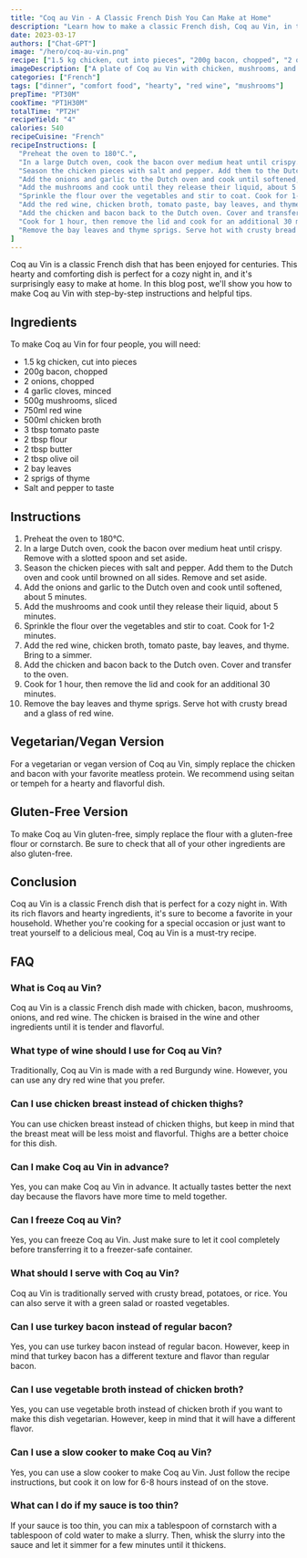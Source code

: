```yaml
---
title: "Coq au Vin - A Classic French Dish You Can Make at Home"
description: "Learn how to make a classic French dish, Coq au Vin, in the comfort of your own home. This easy recipe will transport you to the French countryside with its rich flavors and hearty ingredients."
date: 2023-03-17
authors: ["Chat-GPT"]
image: "/hero/coq-au-vin.png"
recipe: ["1.5 kg chicken, cut into pieces", "200g bacon, chopped", "2 onions, chopped", "4 garlic cloves, minced", "500g mushrooms, sliced", "750ml red wine", "500ml chicken broth", "3 tbsp tomato paste", "2 tbsp flour", "2 tbsp butter", "2 tbsp olive oil", "2 bay leaves", "2 sprigs of thyme", "salt and pepper to taste"]
imageDescription: ["A plate of Coq au Vin with chicken, mushrooms, and bacon in a thick sauce", "A glass of red wine next to the plate", "A slice of bread on the side", "A fork and knife on the table"]
categories: ["French"]
tags: ["dinner", "comfort food", "hearty", "red wine", "mushrooms"]
prepTime: "PT30M"
cookTime: "PT1H30M"
totalTime: "PT2H"
recipeYield: "4"
calories: 540
recipeCuisine: "French"
recipeInstructions: [
  "Preheat the oven to 180°C.",
  "In a large Dutch oven, cook the bacon over medium heat until crispy. Remove with a slotted spoon and set aside.",
  "Season the chicken pieces with salt and pepper. Add them to the Dutch oven and cook until browned on all sides. Remove and set aside.",
  "Add the onions and garlic to the Dutch oven and cook until softened, about 5 minutes.",
  "Add the mushrooms and cook until they release their liquid, about 5 minutes.",
  "Sprinkle the flour over the vegetables and stir to coat. Cook for 1-2 minutes.",
  "Add the red wine, chicken broth, tomato paste, bay leaves, and thyme. Bring to a simmer.",
  "Add the chicken and bacon back to the Dutch oven. Cover and transfer to the oven.",
  "Cook for 1 hour, then remove the lid and cook for an additional 30 minutes.",
  "Remove the bay leaves and thyme sprigs. Serve hot with crusty bread and a glass of red wine."
]
---
```


Coq au Vin is a classic French dish that has been enjoyed for centuries. This hearty and comforting dish is perfect for a cozy night in, and it's surprisingly easy to make at home. In this blog post, we'll show you how to make Coq au Vin with step-by-step instructions and helpful tips.

## Ingredients

To make Coq au Vin for four people, you will need:

- 1.5 kg chicken, cut into pieces
- 200g bacon, chopped
- 2 onions, chopped
- 4 garlic cloves, minced
- 500g mushrooms, sliced
- 750ml red wine
- 500ml chicken broth
- 3 tbsp tomato paste
- 2 tbsp flour
- 2 tbsp butter
- 2 tbsp olive oil
- 2 bay leaves
- 2 sprigs of thyme
- Salt and pepper to taste

## Instructions

1. Preheat the oven to 180°C.
2. In a large Dutch oven, cook the bacon over medium heat until crispy. Remove with a slotted spoon and set aside.
3. Season the chicken pieces with salt and pepper. Add them to the Dutch oven and cook until browned on all sides. Remove and set aside.
4. Add the onions and garlic to the Dutch oven and cook until softened, about 5 minutes.
5. Add the mushrooms and cook until they release their liquid, about 5 minutes.
6. Sprinkle the flour over the vegetables and stir to coat. Cook for 1-2 minutes.
7. Add the red wine, chicken broth, tomato paste, bay leaves, and thyme. Bring to a simmer.
8. Add the chicken and bacon back to the Dutch oven. Cover and transfer to the oven.
9. Cook for 1 hour, then remove the lid and cook for an additional 30 minutes.
10. Remove the bay leaves and thyme sprigs. Serve hot with crusty bread and a glass of red wine.

## Vegetarian/Vegan Version

For a vegetarian or vegan version of Coq au Vin, simply replace the chicken and bacon with your favorite meatless protein. We recommend using seitan or tempeh for a hearty and flavorful dish.

## Gluten-Free Version

To make Coq au Vin gluten-free, simply replace the flour with a gluten-free flour or cornstarch. Be sure to check that all of your other ingredients are also gluten-free.

## Conclusion

Coq au Vin is a classic French dish that is perfect for a cozy night in. With its rich flavors and hearty ingredients, it's sure to become a favorite in your household. Whether you're cooking for a special occasion or just want to treat yourself to a delicious meal, Coq au Vin is a must-try recipe.

## FAQ

### What is Coq au Vin?

Coq au Vin is a classic French dish made with chicken, bacon, mushrooms, onions, and red wine. The chicken is braised in the wine and other ingredients until it is tender and flavorful.

### What type of wine should I use for Coq au Vin?

Traditionally, Coq au Vin is made with a red Burgundy wine. However, you can use any dry red wine that you prefer.

### Can I use chicken breast instead of chicken thighs?

You can use chicken breast instead of chicken thighs, but keep in mind that the breast meat will be less moist and flavorful. Thighs are a better choice for this dish.

### Can I make Coq au Vin in advance?

Yes, you can make Coq au Vin in advance. It actually tastes better the next day because the flavors have more time to meld together.

### Can I freeze Coq au Vin?

Yes, you can freeze Coq au Vin. Just make sure to let it cool completely before transferring it to a freezer-safe container.

### What should I serve with Coq au Vin?

Coq au Vin is traditionally served with crusty bread, potatoes, or rice. You can also serve it with a green salad or roasted vegetables.

### Can I use turkey bacon instead of regular bacon?

Yes, you can use turkey bacon instead of regular bacon. However, keep in mind that turkey bacon has a different texture and flavor than regular bacon.

### Can I use vegetable broth instead of chicken broth?

Yes, you can use vegetable broth instead of chicken broth if you want to make this dish vegetarian. However, keep in mind that it will have a different flavor.

### Can I use a slow cooker to make Coq au Vin?

Yes, you can use a slow cooker to make Coq au Vin. Just follow the recipe instructions, but cook it on low for 6-8 hours instead of on the stove.

### What can I do if my sauce is too thin?

If your sauce is too thin, you can mix a tablespoon of cornstarch with a tablespoon of cold water to make a slurry. Then, whisk the slurry into the sauce and let it simmer for a few minutes until it thickens.